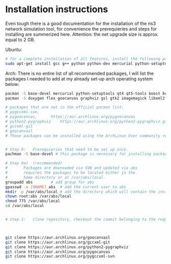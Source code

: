 
# Installation instructions
Even tough there is a good documentation for the installation of the ns3 network simulation tool, for convenience the prerequieries and steps for installing are summerized here. Attention: the net upgrade size is approx. equal to 2 GB.

Ubuntu:
```bash
# for a complete installation of all features, install the following packages to your copy of Ubuntu.
sudo apt-get install gcc g++ python python-dev mercurial python-setuptools git qt4-dev-tools libqt4-dev cmake libc6-dev libc6-dev-i386 g++-multilib gdb valgrind gsl-bin libgsl2 libgsl-dev flex bison libfl-dev tcpdump sqlite sqlite3 libsqlite3-dev libxml2 libxml2-dev libgtk2.0-0 libgtk2.0-dev vtun lxc uncrustify doxygen graphviz imagemagick texlive texlive-extra-utils texlive-latex-extra texlive-font-utils texlive-lang-portugese dvipng python-sphinx dia python-pygraphviz python-kiwi python-pygoocanvas libgoocanvas-dev ipython libboost-signals-dev libboost-filesystem-dev openmpi-bin openmpi-common openmpi-doc libopenmpi-dev
```

Arch:
There is no entire list of all recommended packages, I will list the packages I needed to add at my already set-up arch operating system below: 
```bash
pacman -S base-devel mercurial python-setuptools qt4 qt5-tools boost boost-libs dia
pacman -S doxygen flex goocanvas graphviz gsl gtk2 imagemagick libxml2 openmpi pygtk python2-pydot python2-setuptools qt4 sqlite fakeroot findutils bzr gdb python2-sphinx texlive-bin tcpdump uncrustify valgrind wireshark-gtk gtk-doc

# packages that are not in the official pacman list:
# pygccxml-svn, 	
# pygoocanvas,		https://aur.archlinux.org/pygoocanvas
# python2-pygraphviz	https://aur.archlinux.org/python2-pygraphviz.git 
# gccxml-git		
# goocanvasl		
# Those packages can be installed using the ArchLinux User community repository (AUR), a collection of instructions to build user-devied packages.


# Step 0:	Prerequieries that need to be set up once.
pachman -S base-devel # this package is necessary for installing packages from AUR

# Step 0a)	(recommended)
# 		Packages are downoaded via SVN and updated via abs
#		requires the packages to be located either in the 
#		home directory or at /var/abs/local.
groupadd abs		# add group for abs
gpasswd -a [UNAME] abs	# add the current user to abs 
mkdir -p /var/abs/local	# add the directory which will contain the installation
chown root:abs /var/abs/local
chmod 775 /var/abs/local
cd /var/abs/local


# Step 1:	clone repository, checkout the commit belonging to the required version



git clone https://aur.archlinux.org/goocanvasl
git clone https://aur.archlinux.org/gccxml-git
git clone https://aur.archlinux.org/python2-pygraphviz
git clone https://aur.archlinux.org/pygocanvas
git clone https://aur.archlinux.org/pygccxml-svn
```

